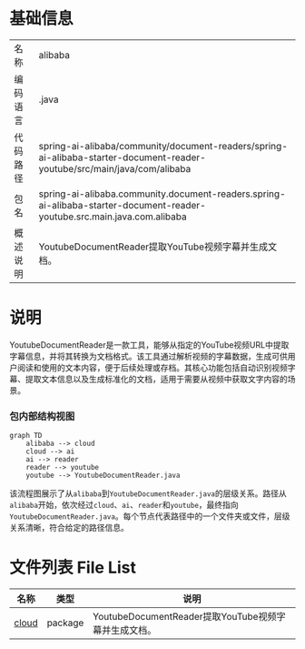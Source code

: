 # 基础信息

|      |      |
|------|------|
| 名称 | alibaba |
| 编码语言 | .java |
| 代码路径 | spring-ai-alibaba/community/document-readers/spring-ai-alibaba-starter-document-reader-youtube/src/main/java/com/alibaba |
| 包名 | spring-ai-alibaba.community.document-readers.spring-ai-alibaba-starter-document-reader-youtube.src.main.java.com.alibaba |
| 概述说明 | YoutubeDocumentReader提取YouTube视频字幕并生成文档。 |

# 说明

YoutubeDocumentReader是一款工具，能够从指定的YouTube视频URL中提取字幕信息，并将其转换为文档格式。该工具通过解析视频的字幕数据，生成可供用户阅读和使用的文本内容，便于后续处理或存档。其核心功能包括自动识别视频字幕、提取文本信息以及生成标准化的文档，适用于需要从视频中获取文字内容的场景。


### 包内部结构视图

```mermaid
graph TD
    alibaba --> cloud
    cloud --> ai
    ai --> reader
    reader --> youtube
    youtube --> YoutubeDocumentReader.java
```

该流程图展示了从`alibaba`到`YoutubeDocumentReader.java`的层级关系。路径从`alibaba`开始，依次经过`cloud`、`ai`、`reader`和`youtube`，最终指向`YoutubeDocumentReader.java`。每个节点代表路径中的一个文件夹或文件，层级关系清晰，符合给定的路径信息。

# 文件列表 File List

| 名称   | 类型  | 说明 |
|-------|------|-------------|
| [cloud](cloud/_module.md) | package | YoutubeDocumentReader提取YouTube视频字幕并生成文档。 |



